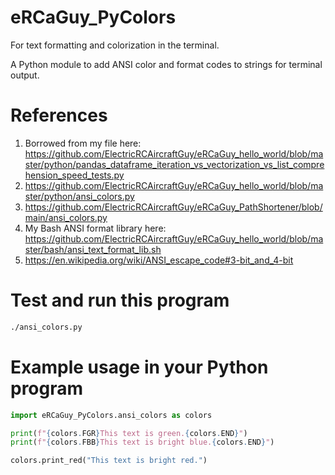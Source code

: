 

# eRCaGuy_PyColors

For text formatting and colorization in the terminal.

A Python module to add ANSI color and format codes to strings for terminal output.


# References

1. Borrowed from my file here: https://github.com/ElectricRCAircraftGuy/eRCaGuy_hello_world/blob/master/python/pandas_dataframe_iteration_vs_vectorization_vs_list_comprehension_speed_tests.py
1. https://github.com/ElectricRCAircraftGuy/eRCaGuy_hello_world/blob/master/python/ansi_colors.py
1. https://github.com/ElectricRCAircraftGuy/eRCaGuy_PathShortener/blob/main/ansi_colors.py
1. My Bash ANSI format library here: https://github.com/ElectricRCAircraftGuy/eRCaGuy_hello_world/blob/master/bash/ansi_text_format_lib.sh
1. https://en.wikipedia.org/wiki/ANSI_escape_code#3-bit_and_4-bit


# Test and run this program

```bash
./ansi_colors.py
```


# Example usage in your Python program

```python
import eRCaGuy_PyColors.ansi_colors as colors

print(f"{colors.FGR}This text is green.{colors.END}")
print(f"{colors.FBB}This text is bright blue.{colors.END}")

colors.print_red("This text is bright red.")
```
